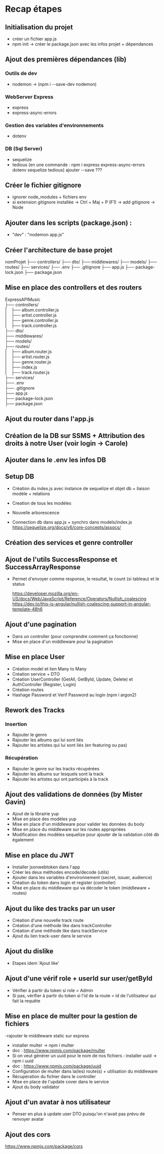 # Recap étapes

## Initialisation du projet
- créer un fichier app.js
- npm init → créer le package.json avec les infos projet + dépendances


## Ajout des premières dépendances (lib)
### Outils de dev
- nodemon  → (npm i --save-dev nodemon)
### WebServer Express
- express
- express-async-errors
### Gestion des variables d'environnements
- dotenv
### DB (Sql Server)
- sequelize
- tedious
(en une commande :  npm i express express-async-errors dotenv sequelize tedious)
 ajouter --save ???


## Créer le fichier gitignore
- ignorer node_modules + fichiers env
- si extension gitignore installée -> Ctrl + Maj + P (F1) -> add gitignore -> Node


## Ajouter dans les scripts (package.json) :
- "dev" : "nodemon app.js"


## Créer l'architecture de base projet
nomProjet
├── controllers/
├── dto/
├── middlewares/
├── models/
├── routes/
├── services/
├── .env
├── .gitignore
├── app.js
├── package-lock.json
├── package.json


## Mise en place des controllers et des routers
ExpressAPIMusic  
├── controllers/  
|    ├── album.controller.js  
|    ├── artist.controller.js  
|    ├── genre.controller.js  
|    ├── track.controller.js  
├── dto/  
├── middlewares/  
├── models/  
├── routes/  
|    ├── album.router.js  
|    ├── artist.router.js  
|    ├── genre.router.js  
|    ├── index.js  
|    ├── track.router.js  
├── services/  
├── .env  
├── .gitignore  
├── app.js  
├── package-lock.json  
├── package.json


## Ajout du router dans l'app.js

## Création de la DB sur SSMS + Attribution des droits à notre User (voir login -> Carole)

## Ajouter dans le .env les infos DB

## Setup DB
- Création du index.js avec instance de sequelize et objet db + liaison modèle + relations
- Creation de tous les modèles
- Nouvelle arborescence

- Connection db dans app.js   +   synchro dans  models/index.js 
    https://sequelize.org/docs/v6/core-concepts/assocs/


## Création des services et genre controller


## Ajout de l'utils SuccessResponse et SuccessArrayResponse
- Permet d'envoyer comme response, le resultat, le count (si tableau) et le status


    https://developer.mozilla.org/en-US/docs/Web/JavaScript/Reference/Operators/Nullish_coalescing
    https://dev.to/this-is-angular/nullish-coalescing-support-in-angular-template-48h6


## Ajout d'une pagination
- Dans un controller (pour comprendre comment ça fonctionne)
- Mise en place d'un middleware pour la pagination 


## Mise en place User
- Création model et lien Many to Many
- Création service + DTO 
- Création UserController (GetAll, GetById, Update, Delete) et AuthController (Register, Login)
- Création routes
- Hashage Password et Verif Password au login (npm i argon2)


## Rework des Tracks 
### Insertion
- Rajouter le genre
- Rajouter les albums qui lui sont liés
- Rajouter les artistes qui lui sont liés (en featuring ou pas)
### Récupération
- Rajouter le genre sur les tracks récupérées
- Rajouter les albums sur lesquels sont la track
- Rajouter les artistes qui ont participés à la track


## Ajout des validations de données (by Mister Gavin)

- Ajout de la librairie yup
- Mise en place des modèles yup
- Mise en place d'un middleware pour valider les données du body
- Mise en place du middleware sur les routes appropriées
- Modification des modèles sequelize pour ajouter de la validation côté db également


## Mise en place du JWT
- Installer jsonwebtoken dans l'app
- Créer les deux méthodes encode/decode (utils)
- Ajouter dans les variables d'environnement (secret, issuer, audience)
- Création du token dans login et register (controller)
- Mise en place du middleware qui va décoder le token (middleware + routes)


## Ajout du like des tracks par un user
- Création d'une nouvelle track route
- Création d'une méthode like dans trackController
- Création d'une méthode like dans trackService
- Ajout du lien track-user dans le service


## Ajout du dislike
- Etapes idem 'Ajout like'


## Ajout d'une vérif role + userId sur user/getById
- Vérifier à partir du token si role = Admin
- Si pas, vérifier à partir du token si l'id de la route = id de l'utilisateur qui fait la requête


## Mise en place de multer pour la gestion de fichiers
-rajouter le middleware static sur express
- installer multer -> npm i multer
- doc : https://www.npmjs.com/package/multer
- Si on veut générer un uuid pour le nom de nos fichiers : installer uuid -> npm i uuid
- doc : https://www.npmjs.com/package/uuid
- Configuration de multer dans la(les) route(s) + utilisation du middleware
- Récupération du fichier dans le controller
- Mise en place de l'update cover dans le service
- Ajout du body validator


## Ajout d'un avatar à nos utilisateur 
- Penser en plus à update user DTO puisqu'on n'avait pas prévu de renvoyer avatar

## Ajout des cors
https://www.npmjs.com/package/cors